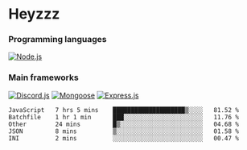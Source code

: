 # Heyzzz  

### Programming languages  

[![Node.js](https://img.shields.io/badge/-Node.js-262626?style=for-the-badge)](https://nodejs.org/ru)

### Main frameworks

[![Discord.js](https://img.shields.io/badge/-Discord.js-262626?style=for-the-badge)](https://www.npmjs.com/package/discord.js) [![Mongoose](https://img.shields.io/badge/-Mongoose-262626?style=for-the-badge)](https://www.npmjs.com/package/mongoose) [![Express.js](https://img.shields.io/badge/-Express.js-262626?style=for-the-badge)](https://www.npmjs.com/package/express)
<!--START_SECTION:waka-->
```text
JavaScript   7 hrs 5 mins    ████████████████████▒░░░░   81.52 % 
Batchfile    1 hr 1 min      ███░░░░░░░░░░░░░░░░░░░░░░   11.76 % 
Other        24 mins         █▒░░░░░░░░░░░░░░░░░░░░░░░   04.68 % 
JSON         8 mins          ▒░░░░░░░░░░░░░░░░░░░░░░░░   01.58 % 
INI          2 mins          ░░░░░░░░░░░░░░░░░░░░░░░░░   00.47 % 
```
<!--END_SECTION:waka-->
